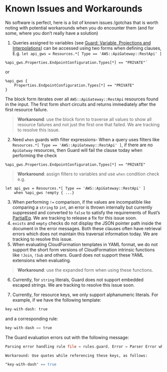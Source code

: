 # Known Issues and Workarounds

No software is perfect, here is a list of known issues /gotchas that is worth noting with potential workarounds when you do encounter them (and for some, where you don’t really have a solution) 

1. Queries assigned to variables (see [Guard: Variable, Projections and Interpolations](QUERY_PROJECTION_AND_INTERPOLATION.md)) can be accessed using two forms when defining clauses, E.g. `let api_gws = Resources.*[ Type == 'AWS::ApiGateway::RestApi' ]`
    
```
%api_gws.Properties.EndpointConfiguration.Types[*] == "PRIVATE"` 
```
    
or 
    
```
%api_gws {
    Properties.EndpointConfiguration.Types[*] == "PRIVATE"
}
```

The block form iterates over all `AWS::ApiGateway::RestApi` resources found in the input. The first form short circuits and returns immediately after the first resource failure. 

> **Workaround**: use the block form to traverse all values to show all resource failures and not just the first one that failed. We are tracking to resolve this issue.
2. Need `when` guards with filter expressions- When a query uses filters like `Resources.*[ Type == 'AWS::ApiGateway::RestApi' ]`, if there are no `ApiGatway` resources, then Guard will fail the clause today when performing the check 

```
%api_gws.Properties.EndpointConfiguration.Types[*] == "PRIVATE"
``` 
    
> **Workaround**: assign filters to variables and use `when` condition check e.g. 

```
let api_gws = Resources.*[ Type == 'AWS::ApiGateway::RestApi' ]
    when %api_gws !empty { ...}
```

3. When performing `!=` comparison, if the values are incompatible like comparing a `string` to `int`, an error is thrown internally but currently suppressed and converted to `false` to satisfy the requirements of Rust’s [PartialEq](https://doc.rust-lang.org/std/cmp/trait.PartialEq.html). We are tracking to release a fix for this issue soon.
4. `exists` and `empty` checks do not display the JSON pointer path inside the document in the error messages. Both these clauses often have retrieval errors which does not maintain this traversal information today. We are tracking to resolve this issue. 
5. When evaluating CloudFormation templates in YAML format, we do not support the short form versions of CloudFormation intrinsic functions like `!Join`, `!Sub` and others. Guard does not support these YAML extensions when evaluating.
    
> **Workaround**: use the expanded form when using these functions. 
6. Currently, for `string` literals, Guard does not support embedded escaped strings. We are tracking to resolve this issue soon.

7. Currently, for resource keys, we only support alphanumeric literals. For example, if we have the following template:

```asm
key-with-dash: true
``` 
and a corresponding rule:

```asm
key-with-dash == true
```

The Guard evaluation errors out with the following message:
```asm
Parsing error handling rule file = rules.guard, Error = Parser Error when parsing rules file Parsing Error Error parsing file rules.guard at line 1 at column 1, when handling , fragment key-with-dash == true
```

```
Workaround: Use quotes while referencing these keys, as follows:
```

```asm
"key-with-dash" == true
```

